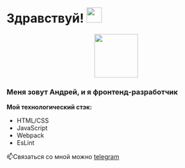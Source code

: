 # Здравствуй! <img src="http://static.skaip.su/img/emoticons/180x180/f6fcff/hi.gif" width="35px">
<div id="header" align="center">
  <img src="https://media.giphy.com/media/qgQUggAC3Pfv687qPC/giphy.gif" width="100"/>
</div>

### Меня зовут Андрей, и я фронтенд-разработчик
**Мой технологический стэк:**
* HTML/CSS
* JavaScript
* Webpack
* EsLint

📫Связаться со мной можно [telegram](https://t.me/GreenMundir)

<!--
**EfimenkoAndrey/EfimenkoAndrey** is a ✨ _special_ ✨ repository because its `README.md` (this file) appears on your GitHub profile.

Here are some ideas to get you started:
![eslint](https://user-images.githubusercontent.com/76876016/200671515-e5f873f5-fb9e-4260-aa8d-5112f5858836.png)

- 🔭 I’m currently working on ...
- 🌱 I’m currently learning ...
- 👯 I’m looking to collaborate on ...
- 🤔 I’m looking for help with ...
- 💬 Ask me about ...
- 📫 How to reach me: ...
- 😄 Pronouns: ...
- ⚡ Fun fact: ...
-->
